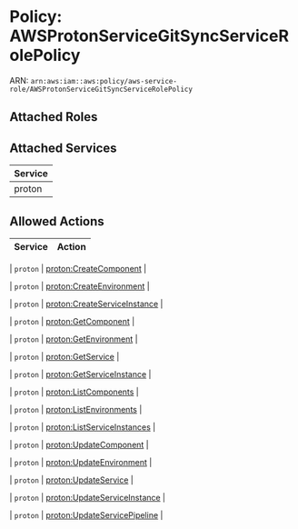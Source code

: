 # Policy: AWSProtonServiceGitSyncServiceRolePolicy

ARN: `arn:aws:iam::aws:policy/aws-service-role/AWSProtonServiceGitSyncServiceRolePolicy`

## Attached Roles

## Attached Services

| Service |
|---------|
| proton |

## Allowed Actions

| Service | Action |
|:-------:|--------|

| `proton` | [proton:CreateComponent](../actions.md#proton:createcomponent) |

| `proton` | [proton:CreateEnvironment](../actions.md#proton:createenvironment) |

| `proton` | [proton:CreateServiceInstance](../actions.md#proton:createserviceinstance) |

| `proton` | [proton:GetComponent](../actions.md#proton:getcomponent) |

| `proton` | [proton:GetEnvironment](../actions.md#proton:getenvironment) |

| `proton` | [proton:GetService](../actions.md#proton:getservice) |

| `proton` | [proton:GetServiceInstance](../actions.md#proton:getserviceinstance) |

| `proton` | [proton:ListComponents](../actions.md#proton:listcomponents) |

| `proton` | [proton:ListEnvironments](../actions.md#proton:listenvironments) |

| `proton` | [proton:ListServiceInstances](../actions.md#proton:listserviceinstances) |

| `proton` | [proton:UpdateComponent](../actions.md#proton:updatecomponent) |

| `proton` | [proton:UpdateEnvironment](../actions.md#proton:updateenvironment) |

| `proton` | [proton:UpdateService](../actions.md#proton:updateservice) |

| `proton` | [proton:UpdateServiceInstance](../actions.md#proton:updateserviceinstance) |

| `proton` | [proton:UpdateServicePipeline](../actions.md#proton:updateservicepipeline) |

